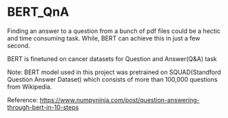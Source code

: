 # BERT_QnA

Finding an answer to a question from a bunch of pdf files could be a hectic and time consuming task. While, BERT can achieve this in just a few second.

BERT is finetuned on cancer datasets for Question and Answer(Q&A) task

Note: BERT model used in this project was pretrained on SQUAD(Standford Question Answer Dataset) which consists of more than 100,000 questions from Wikipedia.

Reference: https://www.numpyninja.com/post/question-answering-through-bert-in-10-steps

